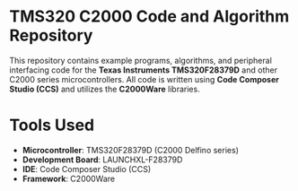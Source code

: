 # TMS320 C2000 Code and Algorithm Repository

This repository contains example programs, algorithms, and peripheral interfacing code for the **Texas Instruments TMS320F28379D** and other C2000 series microcontrollers. All code is written using **Code Composer Studio (CCS)** and utilizes the **C2000Ware** libraries.

# Tools Used

- **Microcontroller**: TMS320F28379D (C2000 Delfino series)
- **Development Board**: LAUNCHXL-F28379D
- **IDE**: Code Composer Studio (CCS)
- **Framework**: C2000Ware
